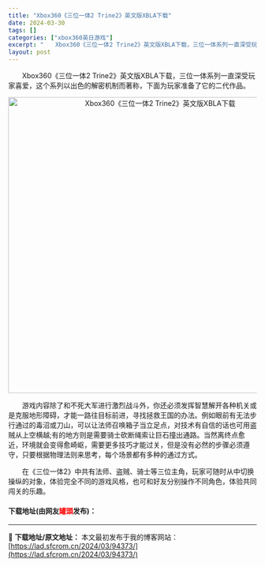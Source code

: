 ```yaml
---
title: "Xbox360《三位一体2 Trine2》英文版XBLA下载"
date: 2024-03-30
tags: []
categories: ["xbox360英日游戏"]
excerpt: "　　Xbox360《三位一体2 Trine2》英文版XBLA下载，三位一体系列一直深受玩家喜爱，这个系列以出色的解密机制而著称，下面为玩家准备了它的二代作品。 　　游戏内容除了和不死大军进行激烈战斗外，你还必须发挥智慧解开各种机关或是克服地形障碍，才能一路往目标前进，寻找拯救王国的办法。例如眼前有无&hellip;"
layout: post
---
```


 <p>　　Xbox360《三位一体2 Trine2》英文版XBLA下载，三位一体系列一直深受玩家喜爱，这个系列以出色的解密机制而著称，下面为玩家准备了它的二代作品。</p> <p align="center"><img align="" border="0" src="https://lad.sfcrom.cn/wp-content/uploads/2024/03/20240330_6607e0c99df92.webp" width="600" alt="Xbox360《三位一体2 Trine2》英文版XBLA下载" /></p> <p>　　游戏内容除了和不死大军进行激烈战斗外，你还必须发挥智慧解开各种机关或是克服地形障碍，才能一路往目标前进，寻找拯救王国的办法。例如眼前有无法步 行通过的毒沼或刀山，可以让法师召唤箱子当立足点，对技术有自信的话也可用盗贼从上空横越;有的地方则是需要骑士砍断绳索让巨石撞出通路。当然离终点愈 近，环境就会变得愈崎岖，需要更多技巧才能过关，但是没有必然的步骤必须遵守，只要根据物理法则来思考，每个场景都有多种的通过方式。</p> <p>　　在《三位一体2》中共有法师、盗贼、骑士等三位主角，玩家可随时从中切换操纵的对象，体验完全不同的游戏风格，也可和好友分别操作不同角色，体验共同闯关的乐趣。</p> <p><h4>下载地址(由网友<font color="red">罐頭</font>发布)：</h4></p> 

---
📖 **下载地址/原文地址：** 本文最初发布于我的博客网站：[https://lad.sfcrom.cn/2024/03/94373/](https://lad.sfcrom.cn/2024/03/94373/)
